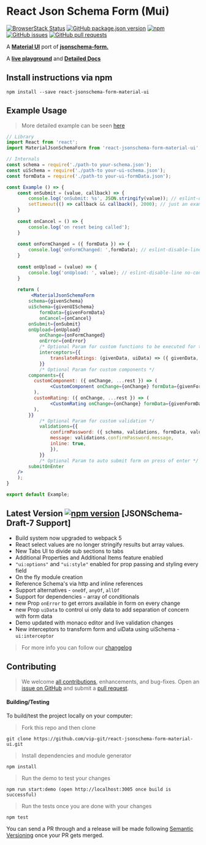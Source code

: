 # React Json Schema Form \(Mui\)

[![BrowserStack Status](https://automate.browserstack.com/badge.svg?badge_key=MzZ5RE5vdml6Yk5EM0JTZ3l5cGxJKzVLRWlqNVdHbDkzdkprejFkSWZtZz0tLTdxdGFIY3F5a2pXSmNMM2ZLaVMwQ3c9PQ==--74a6da6f146182f21dbe380708e81c257b1cefab%)](https://automate.browserstack.com/public-build/MzZ5RE5vdml6Yk5EM0JTZ3l5cGxJKzVLRWlqNVdHbDkzdkprejFkSWZtZz0tLTdxdGFIY3F5a2pXSmNMM2ZLaVMwQ3c9PQ==--74a6da6f146182f21dbe380708e81c257b1cefab%) [![GitHub package.json version](https://img.shields.io/github/package-json/v/vip-git/react-jsonschema-form-material-ui?style=plastic)](https://github.com/vip-git/react-jsonschema-form-material-ui) [![npm](https://img.shields.io/npm/dt/react-jsonschema-form-material-ui)](https://www.npmjs.com/package/react-jsonschema-form-material-ui) [![GitHub issues](https://img.shields.io/github/issues/vip-git/react-jsonschema-form-material-ui)](https://github.com/vip-git/react-jsonschema-form-material-ui/issues/) [![GitHub pull requests](https://img.shields.io/github/issues-pr/vip-git/react-jsonschema-form-material-ui)](https://github.com/vip-git/react-jsonschema-form-material-ui/pulls/)


A [**Material UI**](http://www.material-ui.com/) port of [**jsonschema-form.**](https://json-schema.org/)

A [**live playground**](https://react-jsonschema-form-material-ui.github56.now.sh/) and [**Detailed Docs**](https://react-json-schema.app/docs)

## Install instructions via npm

```text
npm install --save react-jsonschema-form-material-ui
```

## Example Usage

> More detailed example can be seen [here](https://github.com/vip-git/react-jsonschema-form-material-ui/blob/master/src/demo/body/Example.jsx)

```jsx
// Library
import React from 'react';
import MaterialJsonSchemaForm from 'react-jsonschema-form-material-ui';

// Internals
const schema = require('./path-to your-schema.json');
const uiSchema = require('./path-to your-ui-schema.json');
const formData = require('./path-to your-ui-formData.json');

const Example () => {
    const onSubmit = (value, callback) => {
        console.log('onSubmit: %s', JSON.stringify(value)); // eslint-disable-line no-console
        setTimeout(() => callback && callback(), 2000); // just an example in real world can be your XHR call
    }
    
    const onCancel = () => {
        console.log('on reset being called');
    }
    
    const onFormChanged = ({ formData }) => {
        console.log('onFormChanged: ',formData); // eslint-disable-line no-console
    }
    
    const onUpload = (value) => {
        console.log('onUpload: ', value); // eslint-disable-line no-console
    }
    
    return (
         <MaterialJsonSchemaForm
	    schema={givenSchema}
	    uiSchema={givenUISchema}
            formData={givenFormData}
            onCancel={onCancel}
	    onSubmit={onSubmit}
	    onUpload={onUpload}
            onChange={onFormChanged}
            onError={onError}
            /* Optional Param for custom functions to be executed for transforming data */
            interceptors={{
                translateRatings: (givenData, uiData) => ({ givenData, uiData }),
            }}
            /* Optional Param for custom components */
	    components={{
		  customComponent: ({ onChange, ...rest }) => (
				<CustomComponent onChange={onChange} formData={givenFormData} uiData={givenUIData} {...rest} />
		  ),
		  customRating: ({ onChange, ...rest }) => (
				<CustomRating onChange={onChange} formData={givenFormData} uiData={givenUIData} {...rest} />
		  ),
	    }}
            /* Optional Param for custom validation */
            validations={{
                confirmPassword: ({ schema, validations, formData, value }) => value !== formData.pass1 && ({
                message: validations.confirmPassword.message,
                inline: true,
                }),
            }}
            /* Optional Param to auto submit form on press of enter */
	    submitOnEnter
	/>
    );
}

export default Example;
```

## Latest Version [![npm version](https://badge.fury.io/js/react-jsonschema-form-material-ui.svg)](https://react-jsonschema-form-material-ui.github56.now.sh) \[JSONSchema-Draft-7 Support]

- Build system now upgraded to webpack 5
- React select values are no longer stringify results but array values.
- New Tabs UI to divide sub sections to tabs
- Additional Properties and Additional Items feature enabled
- `"ui:options"` and `"ui:style"` enabled for prop passing and styling every field
- On the fly module creation
- Reference Schema's via http and inline references
- Support alternatives - `oneOf`, `anyOf`, `allOf`
- Support for dependencies - array of conditionals
- new Prop `onError` to get errors available in form on every change
- new Prop `uiData` to control ui only data to add separation of concern with form data
- Demo updated with monaco editor and live validation changes
- New interceptors to transform form and uiData using uiSchema - `ui:interceptor`

> For more info you can follow our [changelog](https://github.com/vip-git/react-jsonschema-form-material-ui/blob/master/changelog.md)

## Contributing 
> We welcome [all contributions](/contributing.md), enhancements, and bug-fixes. 
> Open an [issue on GitHub](https://github.com/vip-git/react-jsonschema-form-material-ui/issues) and submit a [pull request](https://github.com/vip-git/react-jsonschema-form-material-ui/pulls).

#### Building/Testing
To build/test the project locally on your computer:

> Fork this repo and then clone
```
git clone https://github.com/vip-git/react-jsonschema-form-material-ui.git
```

> Install dependencies and module generator
```
npm install
```

> Run the demo to test your changes
```
npm run start:demo (open http://localhost:3005 once build is successful)
```

> Run the tests once you are done with your changes
```
npm test
```

You can send a PR through and a release will be made following [Semantic Versioning](https://semver.org/) once your PR gets merged.
